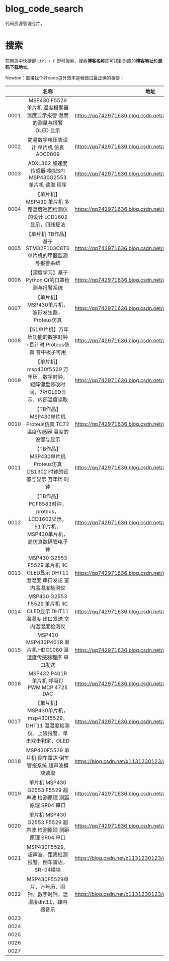 # blog_code_search
代码资源管理仓库。

# 搜索

在网页中快捷键 `Ctrl + F` 即可搜索，搜索**博客名称**即可找到对应的**博客地址**和**源码下载地址**。

Newton：直接找个好code提升效率是我做过最正确的事情！

|      |                       名称                       |                             地址                              |                   源码资料下载                    |     备注     |
|:-----|:----------------------------------------------:|:-----------------------------------------------------------:|:-------------------------------------------:|:----------:|
| 0001 | MSP430 F5529 单片机 温度报警器 温度显示报警 温度的测量与报警 OLED 显示 | https://qq742971636.blog.csdn.net/article/details/109644022 |  http://dt3.8tupian.net/2/28880a3b7000.pg3  |            |
| 0002 |简易数字电压表设计 单片机 仿真 ADC0809 |https://qq742971636.blog.csdn.net/article/details/109495845|  http://dt3.8tupian.net/2/28880a5b6000.pg3  |            |
| 0003 |ADXL362 加速度传感器 模拟SPI MSP430G2553 单片机 读取 程序|https://qq742971636.blog.csdn.net/article/details/118840410|  http://dt1.8tupian.net/2/28880a6b7000.pg3  |            |
| 0004 |【单片机】MSP430 单片机 多路温度巡回检测仪的设计 LCD1602显示，四线接法|https://qq742971636.blog.csdn.net/article/details/131366934|  http://dt2.8tupian.net/2/28880a7b9990.pg3  |            |
| 0005 |【单片机 TB作品】基于STM32F103C8T6单片机的甲醛监测与报警系统|https://qq742971636.blog.csdn.net/article/details/130941021|  http://dt4.8tupian.net/2/28880a8b9990.pg3  |            |
| 0006 |【深度学习】基于Python Qt的口罩检测与报警系统|https://qq742971636.blog.csdn.net/article/details/130865561|  http://dt2.8tupian.net/2/28880a9b9990.pg3  |            |
| 0007 |【单片机】MSP430单片机，波形发生器，Proteus仿真|https://qq742971636.blog.csdn.net/article/details/130824681| http://dt2.8tupian.net/2/28880a10b9990.pg3  |            |
| 0008 |【51单片机】万年历功能的数字时钟+倒计时 Proteus仿真 普中板子可用|https://qq742971636.blog.csdn.net/article/details/130754631| http://dt4.8tupian.net/2/28880a11b7000.pg3  |            |
| 0009 |【单片机】msp430f5529 万年历，数字时钟，矩阵键盘修改时间，7针OLED显示，内部温度读取|https://qq742971636.blog.csdn.net/article/details/131669498| http://dt4.8tupian.net/2/28880a12b16800.pg3 |            |
| 0010 |【TB作品】MSP430单片机 Proteus仿真 TC72 温度传感器 温度的设置与显示|https://qq742971636.blog.csdn.net/article/details/130417067| http://dt4.8tupian.net/2/28880a13b6880.pg3  |            |
| 0011 |【TB作品】MSP430单片机 Proteus仿真 DS1302 时钟的设置与显示 万年历 时钟|https://qq742971636.blog.csdn.net/article/details/130404756| http://dt2.8tupian.net/2/28880a14b9990.pg3  |            |
| 0012 |【TB作品】PCF8583时钟，proteus，LCD1602显示，51单片机，MSP430单片机，高仿真数码管电子钟|https://qq742971636.blog.csdn.net/article/details/130359925| http://dt3.8tupian.net/2/28880a15b9990.pg3  |            |
| 0013 |MSP430 G2553 F5529 单片机 IIC OLED显示 DHT11 温湿度 串口发送 室内温湿度检测仪|https://qq742971636.blog.csdn.net/article/details/107502442 |  http://dt3.8tupian.net/2/28880a17b9990.pg3 |  2553单片机   |
| 0014 |MSP430 G2553 F5529 单片机 IIC OLED显示 DHT11 温湿度 串口发送 室内温湿度检测仪|https://qq742971636.blog.csdn.net/article/details/107502442|  http://dt1.8tupian.net/2/28880a16b9990.pg3 |  5529单片机   |
| 0015 |MSP430 MSP432P401R 单片机 HDC1080 温湿度传感器程序 串口发送|https://qq742971636.blog.csdn.net/article/details/121444386| http://dt2.8tupian.net/2/28880a18b9990.pg3                                             |            |
| 0016 |MSP432 P401R 单片机 呼吸灯 PWM MCP 4725 DAC|https://qq742971636.blog.csdn.net/article/details/109363825|http://dt2.8tupian.net/2/28880a19b9990.pg3    |            |
| 0017 |【单片机】MSP430单片机，msp430f5529，DHT11 温湿度检测仪，上限报警，单击双击判定，OLED|https://qq742971636.blog.csdn.net/article/details/131684551|   http://dt2.8tupian.net/2/28880a20b16800.pg3                          |            |
| 0018 |MSP430F5529 单片机 倒车雷达 倒车警报系统 超声波模块读取|https://blog.csdn.net/x1131230123/article/details/109649680|http://dt4.8tupian.net/2/28880a21b16880.pg3||
| 0019 |单片机 MSP430 G2553 F5529 超声波 检测原理 测距原理 SR04 串口|https://qq742971636.blog.csdn.net/article/details/107528311|http://dt3.8tupian.net/2/28880a22b9990.pg3|2553单片机|
| 0020 |单片机 MSP430 G2553 F5529 超声波 检测原理 测距原理 SR04 串口|https://qq742971636.blog.csdn.net/article/details/107528311|http://dt2.8tupian.net/2/28880a23b9990.pg3|5529单片机|
| 0021 |MSP430F5529，超声波，距离检测报警，倒车雷达，SR-04模块|https://blog.csdn.net/x1131230123/article/details/131689170|http://dt2.8tupian.net/2/28880a24b16880.pg3|            |
| 0022 |MSP430F5529单片，万年历，闹钟，数字时钟，温湿度dht11，蜂鸣器音乐|https://blog.csdn.net/x1131230123/article/details/131691662|http://dt3.8tupian.net/2/28880a25b19990.pg3|            |
| 0023 |||                                             |            |
| 0024 |||                                             |            |
| 0025 |||                                             |            |
| 0026 |||                                             |            |
| 0027 |||                                             |            |

